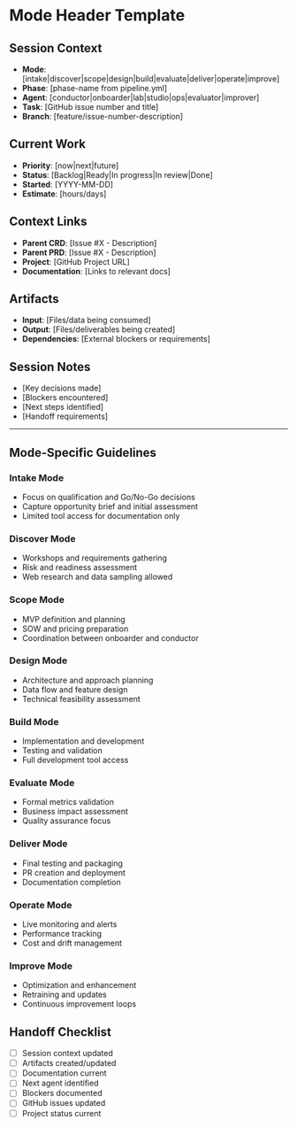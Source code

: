 # Mode Header Template

## Session Context
- **Mode**: [intake|discover|scope|design|build|evaluate|deliver|operate|improve]
- **Phase**: [phase-name from pipeline.yml]
- **Agent**: [conductor|onboarder|lab|studio|ops|evaluator|improver]
- **Task**: [GitHub issue number and title]
- **Branch**: [feature/issue-number-description]

## Current Work
- **Priority**: [now|next|future]
- **Status**: [Backlog|Ready|In progress|In review|Done]
- **Started**: [YYYY-MM-DD]
- **Estimate**: [hours/days]

## Context Links
- **Parent CRD**: [Issue #X - Description]
- **Parent PRD**: [Issue #X - Description]
- **Project**: [GitHub Project URL]
- **Documentation**: [Links to relevant docs]

## Artifacts
- **Input**: [Files/data being consumed]
- **Output**: [Files/deliverables being created]
- **Dependencies**: [External blockers or requirements]

## Session Notes
- [Key decisions made]
- [Blockers encountered]
- [Next steps identified]
- [Handoff requirements]

---

## Mode-Specific Guidelines

### Intake Mode
- Focus on qualification and Go/No-Go decisions
- Capture opportunity brief and initial assessment
- Limited tool access for documentation only

### Discover Mode
- Workshops and requirements gathering
- Risk and readiness assessment
- Web research and data sampling allowed

### Scope Mode
- MVP definition and planning
- SOW and pricing preparation
- Coordination between onboarder and conductor

### Design Mode
- Architecture and approach planning
- Data flow and feature design
- Technical feasibility assessment

### Build Mode
- Implementation and development
- Testing and validation
- Full development tool access

### Evaluate Mode
- Formal metrics validation
- Business impact assessment
- Quality assurance focus

### Deliver Mode
- Final testing and packaging
- PR creation and deployment
- Documentation completion

### Operate Mode
- Live monitoring and alerts
- Performance tracking
- Cost and drift management

### Improve Mode
- Optimization and enhancement
- Retraining and updates
- Continuous improvement loops

## Handoff Checklist
- [ ] Session context updated
- [ ] Artifacts created/updated
- [ ] Documentation current
- [ ] Next agent identified
- [ ] Blockers documented
- [ ] GitHub issues updated
- [ ] Project status current